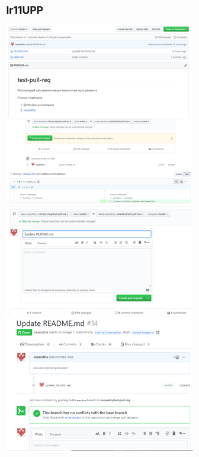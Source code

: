 # lr11UPP
![](пулл-рекверст.PNG)
![](пулл-рекверст1.PNG)
![](пулл-рекверст2.PNG)
![](пулл-рекверст3.PNG)
